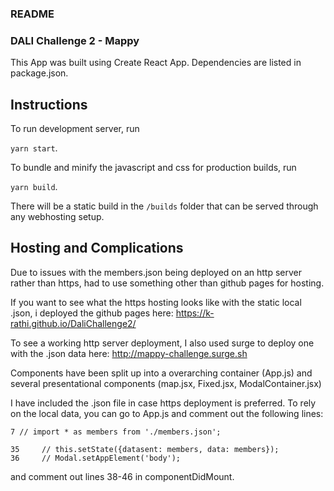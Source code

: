 ### README

### DALI Challenge 2 - Mappy

This App was built using Create React App. Dependencies are listed in package.json.


## Instructions

To run development server, run

`yarn start`. 

To bundle and minify the javascript and css for production builds, run

`yarn build`.

There will be a static build in the `/builds` folder that can be served through any webhosting setup.

## Hosting and Complications

Due to issues with the members.json being deployed on an http server rather than https, had to use something other than github pages for hosting.

If you want to see what the https hosting looks like with the static local .json, i deployed the github pages here: <https://k-rathi.github.io/DaliChallenge2/>

To see a working http server deployment, I also used surge to deploy one with the .json data here: <http://mappy-challenge.surge.sh>

Components have been split up into a overarching container (App.js) and several presentational components (map.jsx, Fixed.jsx, ModalContainer.jsx)

I have included the .json file in case https deployment is preferred. To rely on the local data, you can go to App.js and comment out the following lines:
```
7 // import * as members from './members.json';

35     // this.setState({datasent: members, data: members});
36     // Modal.setAppElement('body');

```
and comment out lines 38-46 in componentDidMount.
